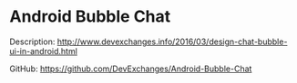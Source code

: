 # Android Bubble Chat

Description: http://www.devexchanges.info/2016/03/design-chat-bubble-ui-in-android.html

GitHub: https://github.com/DevExchanges/Android-Bubble-Chat
